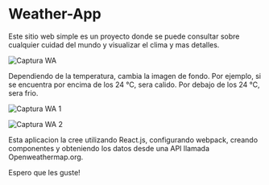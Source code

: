 # Weather-App

Este sitio web simple es un proyecto donde se puede consultar sobre cualquier cuidad del mundo y visualizar el clima y mas detalles.

![Captura WA](https://user-images.githubusercontent.com/99997724/195963079-50945f63-2e17-4330-a36d-e3884df3c9b5.PNG)

Dependiendo de la temperatura, cambia la imagen de fondo. Por ejemplo, si se encuentra por encima de los 24 °C, sera calido. Por debajo de los 24 °C, sera frio.

![Captura WA 1](https://user-images.githubusercontent.com/99997724/195963254-ff4f6d83-5926-4712-a1dd-4183632b8f25.PNG)

![Captura WA 2](https://user-images.githubusercontent.com/99997724/195963263-1f35aef0-fed1-4d73-bdf1-e3f6e5491a0a.PNG)

Esta aplicacion la cree utilizando React.js, configurando webpack, creando componentes y obteniendo los datos desde una API llamada Openweathermap.org. 

Espero que les guste!
